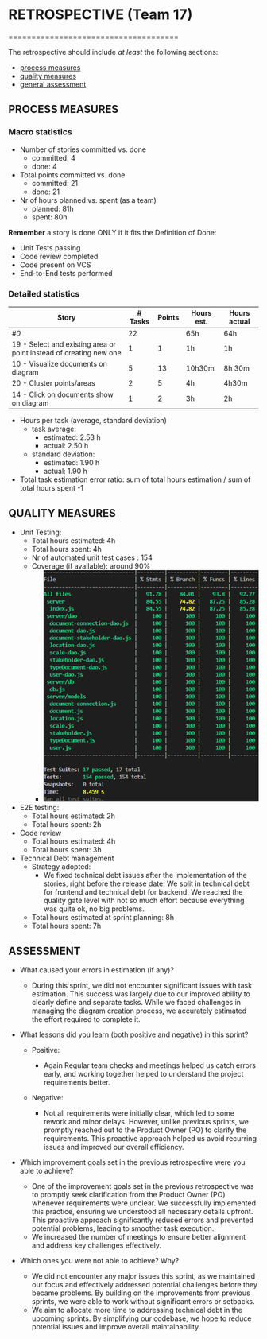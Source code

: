 # RETROSPECTIVE (Team 17)
=====================================

The retrospective should include _at least_ the following
sections:

- [process measures](#process-measures)
- [quality measures](#quality-measures)
- [general assessment](#assessment)

## PROCESS MEASURES 


### Macro statistics

- Number of stories committed vs. done
  - committed: 4
  - done: 4
- Total points committed vs. done
  - committed: 21
  - done: 21
- Nr of hours planned vs. spent (as a team)
  - planned: 81h 
  - spent: 80h

**Remember**  a story is done ONLY if it fits the Definition of Done:
 
- Unit Tests passing
- Code review completed
- Code present on VCS
- End-to-End tests performed

### Detailed statistics

| Story  | # Tasks | Points | Hours est. | Hours actual |
|--------|---------|--------|------------|--------------|
| _#0_                                            | 22      |        | 65h    | 64h      |
| 19 - Select and existing area or point instead of creating new one     | 1       | 1      | 1h         | 1h           |
| 10 - Visualize documents on diagram                          |    5    | 13      | 10h30m         | 8h 30m       |
| 20 - Cluster points/areas                    | 2       | 5      | 4h        | 4h30m      |
| 14 - Click  on documents show on diagram          | 1      | 2      | 3h        | 2h      |

- Hours per task (average, standard deviation)
  - task average:
    - estimated: 2.53 h
    - actual: 2.50 h
  - standard deviation:
    - estimated: 1.90 h
    - actual: 1.90 h
- Total task estimation error ratio: sum of total hours estimation / sum of total hours spent -1

  
## QUALITY MEASURES 

- Unit Testing:
  - Total hours estimated: 4h
  - Total hours spent: 4h
  - Nr of automated unit test cases : 154 
  - Coverage (if available): around 90%
    - ![Coverage](../images/test_report/sprint3.png)
- E2E testing:
  - Total hours estimated: 2h
  - Total hours spent: 2h
- Code review 
  - Total hours estimated: 4h
  - Total hours spent: 3h
- Technical Debt management
  - Strategy adopted: 
    - We fixed technical debt issues after the implementation of the stories, right before the release date. We split in technical debt for frontend and technical debt for backend. We reached the quality gate level with not so much effort because everything was quite ok, no big problems.  
  - Total hours estimated at sprint planning: 8h
  - Total hours spent: 7h
  


## ASSESSMENT

- What caused your errors in estimation (if any)?

  - During this sprint, we did not encounter significant issues with task estimation. This success was largely due to our improved ability to clearly define and separate tasks. While we faced challenges in managing the diagram creation process, we accurately estimated the effort required to complete it.

- What lessons did you learn (both positive and negative) in this sprint?

  - Positive:

    - Again Regular team checks and meetings helped us catch errors early, and working together helped to understand the project requirements better.

  - Negative:

    - Not all requirements were initially clear, which led to some rework and minor delays. However, unlike previous sprints, we promptly reached out to the Product Owner (PO) to clarify the requirements. This proactive approach helped us avoid recurring issues and improved our overall efficiency.

- Which improvement goals set in the previous retrospective were you able to achieve?

  - One of the improvement goals set in the previous retrospective was to promptly seek clarification from the Product Owner (PO) whenever requirements were unclear. We successfully implemented this practice, ensuring we understood all necessary details upfront. This proactive approach significantly reduced errors and prevented potential problems, leading to smoother task execution.
  - We increased the number of meetings to ensure better alignment and address key challenges effectively.

- Which ones you were not able to achieve? Why?
  - We did not encounter any major issues this sprint, as we maintained our focus and effectively addressed potential challenges before they became problems. By building on the improvements from previous sprints, we were able to work without significant errors or setbacks.
  - We aim to allocate more time to addressing technical debt in the upcoming sprints. By simplifying our codebase, we hope to reduce potential issues and improve overall maintainability.
